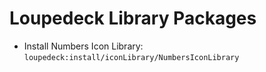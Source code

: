# Loupedeck Library Packages

* Install Numbers Icon Library: `loupedeck:install/iconLibrary/NumbersIconLibrary`
